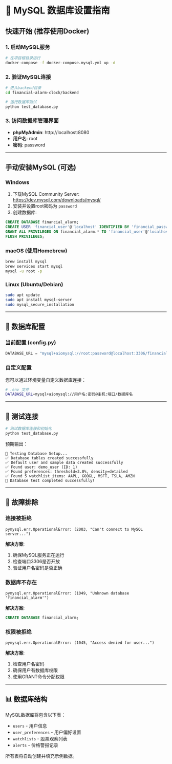 # 🐬 MySQL 数据库设置指南

## 快速开始 (推荐使用Docker)

### 1. 启动MySQL服务
```bash
# 在项目根目录运行
docker-compose -f docker-compose.mysql.yml up -d
```

### 2. 验证MySQL连接
```bash
# 进入backend目录
cd financial-alarm-clock/backend

# 运行数据库测试
python test_database.py
```

### 3. 访问数据库管理界面
- **phpMyAdmin**: http://localhost:8080
- **用户名**: root
- **密码**: password

---

## 手动安装MySQL (可选)

### Windows
1. 下载MySQL Community Server: https://dev.mysql.com/downloads/mysql/
2. 安装并设置root密码为 `password`
3. 创建数据库:
```sql
CREATE DATABASE financial_alarm;
CREATE USER 'financial_user'@'localhost' IDENTIFIED BY 'financial_password';
GRANT ALL PRIVILEGES ON financial_alarm.* TO 'financial_user'@'localhost';
FLUSH PRIVILEGES;
```

### macOS (使用Homebrew)
```bash
brew install mysql
brew services start mysql
mysql -u root -p
```

### Linux (Ubuntu/Debian)
```bash
sudo apt update
sudo apt install mysql-server
sudo mysql_secure_installation
```

---

## 🔧 数据库配置

### 当前配置 (config.py)
```python
DATABASE_URL = "mysql+aiomysql://root:password@localhost:3306/financial_alarm"
```

### 自定义配置
您可以通过环境变量自定义数据库连接：

```bash
# .env 文件
DATABASE_URL=mysql+aiomysql://用户名:密码@主机:端口/数据库名
```

---

## 🧪 测试连接

```bash
# 测试数据库连接和初始化
python test_database.py
```

预期输出：
```
🧪 Testing Database Setup...
✅ Database tables created successfully
✅ Default user and sample data created successfully
✅ Found user: demo_user (ID: 1)
✅ Found preferences: threshold=3.0%, density=detailed
✅ Found 5 watchlist items: AAPL, GOOGL, MSFT, TSLA, AMZN
🎉 Database test completed successfully!
```

---

## 🚨 故障排除

### 连接被拒绝
```
pymysql.err.OperationalError: (2003, "Can't connect to MySQL server...")
```
**解决方案**:
1. 确保MySQL服务正在运行
2. 检查端口3306是否开放
3. 验证用户名密码是否正确

### 数据库不存在
```
pymysql.err.OperationalError: (1049, "Unknown database 'financial_alarm'")
```
**解决方案**:
```sql
CREATE DATABASE financial_alarm;
```

### 权限被拒绝
```
pymysql.err.OperationalError: (1045, "Access denied for user...")
```
**解决方案**:
1. 检查用户名密码
2. 确保用户有数据库权限
3. 使用GRANT命令分配权限

---

## 📊 数据库结构

MySQL数据库将包含以下表：
- `users` - 用户信息
- `user_preferences` - 用户偏好设置
- `watchlists` - 股票观察列表
- `alerts` - 价格警报记录

所有表将自动创建并填充示例数据。 